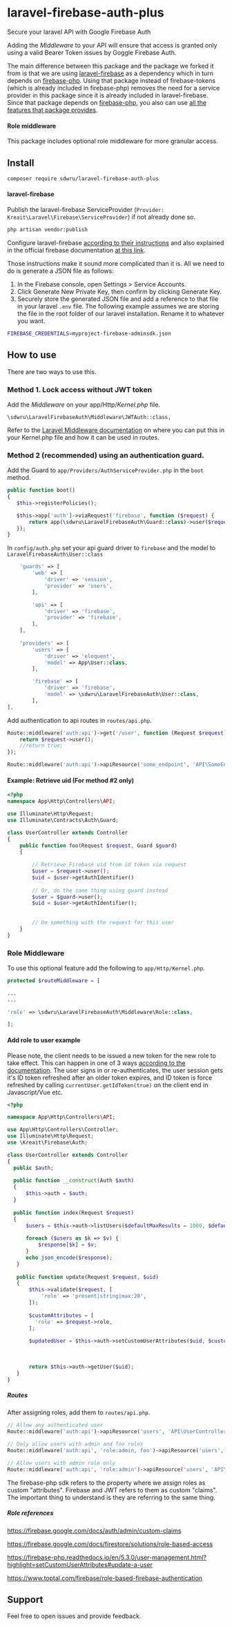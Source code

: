 # laravel-firebase-auth-plus

Secure your laravel API with Google Firebase Auth

Adding the *Middleware* to your API will ensure that access is granted only using a valid Bearer Token issues by Goggle Firebase Auth.

The main difference between this package and the package we forked it from is that we are using [laravel-firebase](https://github.com/kreait/laravel-firebase) as a dependency which in turn depends on [firebase-php](https://github.com/kreait/firebase-php).  Using that package instead of firebase-tokens (which is already included in firebase-php) removes the need for a service provider in this package since it is already included in laravel-firebase.  Since that package depends on [firebase-php](https://github.com/kreait/firebase-php), you also can use [all the features that package provides](https://github.com/kreait/firebase-php#documentation).

#### Role middleware
This package includes optional role middleware for more granular access.

## Install
```bash
composer require sdwru/laravel-firebase-auth-plus
```
#### laravel-firebase
Publish the laravel-firebase ServiceProvider (`Provider: Kreait\Laravel\Firebase\ServiceProvider`) if not already done so.

```bash
php artisan vendor:publish
```

Configure laravel-firebase [according to their instructions](https://github.com/kreait/laravel-firebase/blob/master/README.md) and also explained in the official firebase documentation [at this link](https://firebase.google.com/docs/admin/setup#initialize-sdk).

Those instructions make it sound more complicated than it is.  All we need to do is generate a JSON file as follows:

1. In the Firebase console, open Settings > Service Accounts.
2. Click Generate New Private Key, then confirm by clicking Generate Key.
3. Securely store the generated JSON file and add a reference to that file in your laravel `.env` file.  The following example assumes we are storing the file in the root folder of our laravel installation.  Rename it to whatever you want.
```bash
FIREBASE_CREDENTIALS=myproject-firebase-adminsdk.json
```

## How to use

There are two ways to use this.

### Method 1. Lock access without JWT token

Add the *Middleware* on your app/Http/*Kernel.php* file.
 
```
\sdwru\LaravelFirebaseAuth\Middleware\JWTAuth::class,
```
Refer to the [Laravel Middleware documentation](https://laravel.com/docs/7.x/middleware) on where you can put this in your Kernel.php file and how it can be used in routes.
### Method 2 (recommended) using an authentication guard.

Add the Guard to `app/Providers/AuthServiceProvider.php` in the `boot` method.

```php
public function boot()
{
   $this->registerPolicies();

   $this->app['auth']->viaRequest('firebase', function ($request) {
       return app(\sdwru\LaravelFirebaseAuth\Guard::class)->user($request);
   });
}
```

In `config/auth.php` set your api guard driver to `firebase` and the model to `LaravelFirebaseAuth\User::class`

```php
    'guards' => [
        'web' => [
            'driver' => 'session',
            'provider' => 'users',
        ],

        'api' => [
            'driver' => 'firebase',
            'provider' => 'firebase',
        ],
    ],
    
    'providers' => [
        'users' => [
            'driver' => 'eloquent',
            'model' => App\User::class,
        ],

        'firebase' => [
            'driver' => 'firebase',
            'model' => \sdwru\LaravelFirebaseAuth\User::class,
        ],
],
```
Add authentication to api routes in `routes/api.php`.
```php
Route::middleware('auth:api')->get('/user', function (Request $request) {
    return $request->user();
    //return true;
});

Route::middleware('auth:api')->apiResource('some_endpoint', 'API\SomeEndpointController');
```
#### Example: Retrieve uid (For method #2 only)

```php
<?php
namespace App\Http\Controllers\API;

use Illuminate\Http\Request;
use Illuminate\Contracts\Auth\Guard;

class UserController extends Controller
{
    public function foo(Request $request, Guard $guard)
    {
        
        // Retrieve Firebase uid from id token via request
        $user = $request->user();
        $uid = $user->getAuthIdentifier()
        
        // Or, do the same thing using guard instead
        $user = $guard->user();
        $uid = $user->getAuthIdentifier();
        
        
        // Do something with the request for this user
    }
}
```
### Role Middleware
To use this optional feature add the following to `app/Http/Kernel.php`.
```php
protected $routeMiddleware = [

...
...

'role' => \sdwru\LaravelFirebaseAuth\Middleware\Role::class,

];
```
#### Add role to user example
Please note, the client needs to be issued a new token for the new role to take effect. This can happen in one of 3 ways [according to the documentation](https://firebase.google.com/docs/auth/admin/custom-claims#propagate_custom_claims_to_the_client).  The user signs in or re-authenticates, the user session gets it's ID token refreshed after an older token expires, and ID token is force refreshed by calling `currentUser.getIdToken(true)` on the client end in Javascript/Vue etc.
```php
<?php

namespace App\Http\Controllers\API;

use App\Http\Controllers\Controller;
use Illuminate\Http\Request;
use \Kreait\Firebase\Auth;

class UserController extends Controller
{
  public $auth;
  
  public function __construct(Auth $auth)
  {
      $this->auth = $auth;
  }
   
  public function index(Request $request)
  {
      $users = $this->auth->listUsers($defaultMaxResults = 1000, $defaultBatchSize = 1000);
 
      foreach ($users as $k => $v) {
          $response[$k] = $v;
      }
      echo json_encode($response);
   }
   
   public function update(Request $request, $uid)
   {   
       $this->validate($request, [
           'role' => 'present|string|max:20',
       ]);
       
       $customAttributes = [
         'role' => $request->role,
       ];
       
       $updatedUser = $this->auth->setCustomUserAttributes($uid, $customAttributes);
       
       
       
       return $this->auth->getUser($uid);
   }
}
```
##### Routes
After assigning roles, add them to `routes/api.php`.

```php
// Allow any authenticated user
Route::middleware('auth:api')->apiResource('users', 'API\UserController');

// Only allow users with admin and foo roles
Route::middleware('auth:api', 'role:admin, foo')->apiResource('users', 'API\FooController');

// Allow users with admin role only
Route::middleware('auth:api', 'role:admin')->apiResource('users', 'API\AdminController');
```
The firebase-php sdk refers to the property where we assign roles as custom "attributes". Firebase and JWT refers to them as custom "claims".  The important thing to understand is they are referring to the same thing.

##### Role references

https://firebase.google.com/docs/auth/admin/custom-claims

https://firebase.google.com/docs/firestore/solutions/role-based-access

https://firebase-php.readthedocs.io/en/5.3.0/user-management.html?highlight=setCustomUserAttributes#update-a-user

https://www.toptal.com/firebase/role-based-firebase-authentication


## Support

Feel free to open issues and provide feedback.
